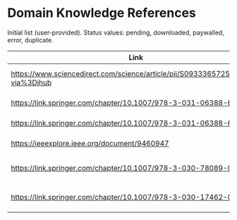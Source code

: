 # Domain Knowledge References

Initial list (user-provided). Status values: pending, downloaded, paywalled, error, duplicate.

| Link | DOI/Identifier | Status | Notes |
|------|----------------|--------|-------|
| https://www.sciencedirect.com/science/article/pii/S0933365725000892?via%3Dihub | S0933365725000892 | pending | ScienceDirect article (check open access) |
| https://link.springer.com/chapter/10.1007/978-3-031-06388-6_14 | 10.1007/978-3-031-06388-6_14 | pending | Springer chapter |
| https://link.springer.com/chapter/10.1007/978-3-031-06388-6_14 | 10.1007/978-3-031-06388-6_14 | duplicate | Duplicate entry from list |
| https://ieeexplore.ieee.org/document/9460947 | IEEE 9460947 | pending | IEEE document |
| https://link.springer.com/chapter/10.1007/978-3-030-78089-0_12 | 10.1007/978-3-030-78089-0_12 | existing | Already in metadata (REF10) |
| https://link.springer.com/chapter/10.1007/978-3-030-17462-0_16 | 10.1007/978-3-030-17462-0_16 | existing | Already in metadata (REF7) |

